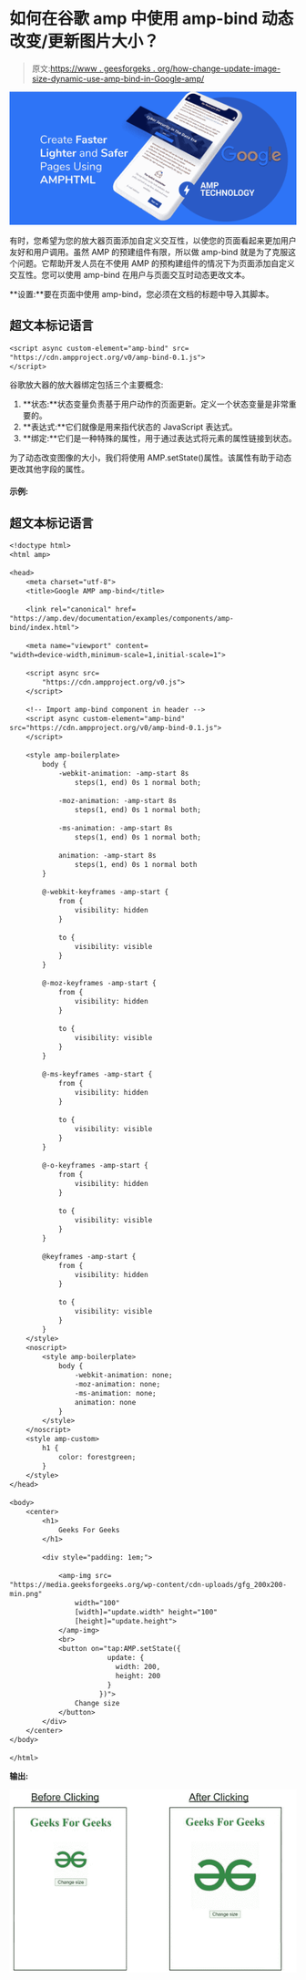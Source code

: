 # 如何在谷歌 amp 中使用 amp-bind 动态改变/更新图片大小？

> 原文:[https://www . geesforgeks . org/how-change-update-image-size-dynamic-use-amp-bind-in-Google-amp/](https://www.geeksforgeeks.org/how-to-change-update-image-size-dynamically-using-amp-bind-in-google-amp/)

![](img/911091c569b094b6e54a226311a9df7b.png)

有时，您希望为您的放大器页面添加自定义交互性，以使您的页面看起来更加用户友好和用户调用。虽然 AMP 的预建组件有限，所以做 amp-bind 就是为了克服这个问题。它帮助开发人员在不使用 AMP 的预构建组件的情况下为页面添加自定义交互性。您可以使用 amp-bind 在用户与页面交互时动态更改文本。

**设置:**要在页面中使用 amp-bind，您必须在文档的标题中导入其脚本。

## 超文本标记语言

```
<script async custom-element="amp-bind" src=
"https://cdn.ampproject.org/v0/amp-bind-0.1.js">
</script>
```

谷歌放大器的放大器绑定包括三个主要概念:

1.  **状态:**状态变量负责基于用户动作的页面更新。定义一个状态变量是非常重要的。
2.  **表达式:**它们就像是用来指代状态的 JavaScript 表达式。
3.  **绑定:**它们是一种特殊的属性，用于通过表达式将元素的属性链接到状态。

为了动态改变图像的大小，我们将使用 AMP.setState()属性。该属性有助于动态更改其他字段的属性。

#### 示例:

## 超文本标记语言

```
<!doctype html>
<html amp>

<head>
    <meta charset="utf-8">
    <title>Google AMP amp-bind</title>

    <link rel="canonical" href=
"https://amp.dev/documentation/examples/components/amp-bind/index.html">

    <meta name="viewport" content=
"width=device-width,minimum-scale=1,initial-scale=1">

    <script async src=
        "https://cdn.ampproject.org/v0.js">
    </script>

    <!-- Import amp-bind component in header -->
    <script async custom-element="amp-bind" 
src="https://cdn.ampproject.org/v0/amp-bind-0.1.js">
    </script>

    <style amp-boilerplate>
        body {
            -webkit-animation: -amp-start 8s 
                steps(1, end) 0s 1 normal both;

            -moz-animation: -amp-start 8s 
                steps(1, end) 0s 1 normal both;

            -ms-animation: -amp-start 8s 
                steps(1, end) 0s 1 normal both;

            animation: -amp-start 8s 
                steps(1, end) 0s 1 normal both
        }

        @-webkit-keyframes -amp-start {
            from {
                visibility: hidden
            }

            to {
                visibility: visible
            }
        }

        @-moz-keyframes -amp-start {
            from {
                visibility: hidden
            }

            to {
                visibility: visible
            }
        }

        @-ms-keyframes -amp-start {
            from {
                visibility: hidden
            }

            to {
                visibility: visible
            }
        }

        @-o-keyframes -amp-start {
            from {
                visibility: hidden
            }

            to {
                visibility: visible
            }
        }

        @keyframes -amp-start {
            from {
                visibility: hidden
            }

            to {
                visibility: visible
            }
        }
    </style>
    <noscript>
        <style amp-boilerplate>
            body {
                -webkit-animation: none;
                -moz-animation: none;
                -ms-animation: none;
                animation: none
            }
        </style>
    </noscript>
    <style amp-custom>
        h1 {
            color: forestgreen;
        }
    </style>
</head>

<body>
    <center>
        <h1>
            Geeks For Geeks
        </h1>

        <div style="padding: 1em;">

            <amp-img src=
"https://media.geeksforgeeks.org/wp-content/cdn-uploads/gfg_200x200-min.png" 
                width="100"
                [width]="update.width" height="100" 
                [height]="update.height">
            </amp-img>
            <br>
            <button on="tap:AMP.setState({
                        update: {
                          width: 200,
                          height: 200
                        }
                      })">
                Change size
            </button>
        </div>
    </center>
</body>

</html>
```

**输出:**

![](img/002457d9f2210a0200b7b7abaa06586d.png)